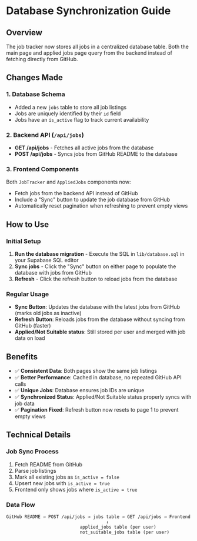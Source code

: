 # Database Synchronization Guide

## Overview

The job tracker now stores all jobs in a centralized database table. Both the main page and applied jobs page query from the backend instead of fetching directly from GitHub.

## Changes Made

### 1. Database Schema
- Added a new `jobs` table to store all job listings
- Jobs are uniquely identified by their `id` field
- Jobs have an `is_active` flag to track current availability

### 2. Backend API (`/api/jobs`)
- **GET /api/jobs** - Fetches all active jobs from the database
- **POST /api/jobs** - Syncs jobs from GitHub README to the database

### 3. Frontend Components
Both `JobTracker` and `AppliedJobs` components now:
- Fetch jobs from the backend API instead of GitHub
- Include a "Sync" button to update the job database from GitHub
- Automatically reset pagination when refreshing to prevent empty views

## How to Use

### Initial Setup

1. **Run the database migration** - Execute the SQL in `lib/database.sql` in your Supabase SQL editor
2. **Sync jobs** - Click the "Sync" button on either page to populate the database with jobs from GitHub
3. **Refresh** - Click the refresh button to reload jobs from the database

### Regular Usage

- **Sync Button**: Updates the database with the latest jobs from GitHub (marks old jobs as inactive)
- **Refresh Button**: Reloads jobs from the database without syncing from GitHub (faster)
- **Applied/Not Suitable status**: Still stored per user and merged with job data on load

## Benefits

- ✅ **Consistent Data**: Both pages show the same job listings
- ✅ **Better Performance**: Cached in database, no repeated GitHub API calls
- ✅ **Unique Jobs**: Database ensures job IDs are unique
- ✅ **Synchronized Status**: Applied/Not Suitable status properly syncs with job data
- ✅ **Pagination Fixed**: Refresh button now resets to page 1 to prevent empty views

## Technical Details

### Job Sync Process
1. Fetch README from GitHub
2. Parse job listings
3. Mark all existing jobs as `is_active = false`
4. Upsert new jobs with `is_active = true`
5. Frontend only shows jobs where `is_active = true`

### Data Flow
```
GitHub README → POST /api/jobs → jobs table → GET /api/jobs → Frontend
                                      ↓
                            applied_jobs table (per user)
                            not_suitable_jobs table (per user)
```

